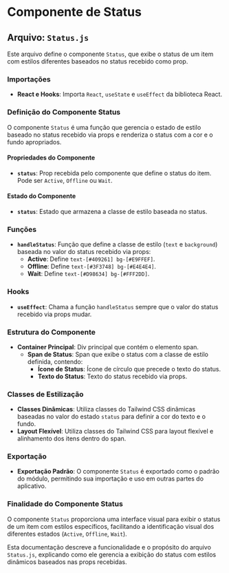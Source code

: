 # Componente de Status

## Arquivo: `Status.js`

Este arquivo define o componente `Status`, que exibe o status de um item com estilos diferentes baseados no status recebido como prop.

### Importações

- **React e Hooks**: Importa `React`, `useState` e `useEffect` da biblioteca React.

### Definição do Componente Status

O componente `Status` é uma função que gerencia o estado de estilo baseado no status recebido via props e renderiza o status com a cor e o fundo apropriados.

#### Propriedades do Componente

- **`status`**: Prop recebida pelo componente que define o status do item. Pode ser `Active`, `Offline` ou `Wait`.

#### Estado do Componente

- **`status`**: Estado que armazena a classe de estilo baseada no status.

### Funções

- **`handleStatus`**: Função que define a classe de estilo (`text` e `background`) baseada no valor do status recebido via props:
  - **Active**: Define `text-[#409261] bg-[#E9FFEF]`.
  - **Offline**: Define `text-[#3F3748] bg-[#E4E4E4]`.
  - **Wait**: Define `text-[#D98634] bg-[#FFF2DD]`.

### Hooks

- **`useEffect`**: Chama a função `handleStatus` sempre que o valor do status recebido via props mudar.

### Estrutura do Componente

- **Container Principal**: Div principal que contém o elemento span.
  - **Span de Status**: Span que exibe o status com a classe de estilo definida, contendo:
    - **Ícone de Status**: Ícone de círculo que precede o texto do status.
    - **Texto do Status**: Texto do status recebido via props.

### Classes de Estilização

- **Classes Dinâmicas**: Utiliza classes do Tailwind CSS dinâmicas baseadas no valor do estado `status` para definir a cor do texto e o fundo.
- **Layout Flexível**: Utiliza classes do Tailwind CSS para layout flexível e alinhamento dos itens dentro do span.

### Exportação

- **Exportação Padrão**: O componente `Status` é exportado como o padrão do módulo, permitindo sua importação e uso em outras partes do aplicativo.

### Finalidade do Componente Status

O componente `Status` proporciona uma interface visual para exibir o status de um item com estilos específicos, facilitando a identificação visual dos diferentes estados (`Active`, `Offline`, `Wait`).

Esta documentação descreve a funcionalidade e o propósito do arquivo `Status.js`, explicando como ele gerencia a exibição do status com estilos dinâmicos baseados nas props recebidas.
